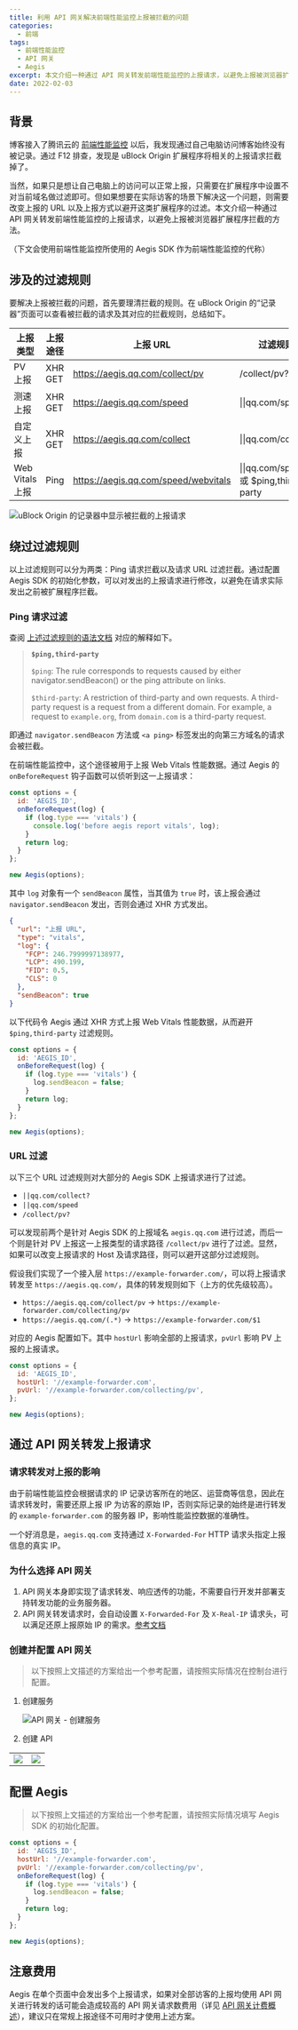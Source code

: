 ```yaml
---
title: 利用 API 网关解决前端性能监控上报被拦截的问题
categories:
  - 前端
tags:
  - 前端性能监控
  - API 网关
  - Aegis
excerpt: 本文介绍一种通过 API 网关转发前端性能监控的上报请求，以避免上报被浏览器扩展程序拦截的方法。
date: 2022-02-03
---
```


## 背景

博客接入了腾讯云的 [前端性能监控](https://cloud.tencent.com/product/rum) 以后，我发现通过自己电脑访问博客始终没有被记录。通过 F12 排查，发现是 uBlock Origin 扩展程序将相关的上报请求拦截掉了。

当然，如果只是想让自己电脑上的访问可以正常上报，只需要在扩展程序中设置不对当前域名做过滤即可。但如果想要在实际访客的场景下解决这一个问题，则需要改变上报的 URL 以及上报方式以避开这类扩展程序的过滤。本文介绍一种通过 API 网关转发前端性能监控的上报请求，以避免上报被浏览器扩展程序拦截的方法。

（下文会使用前端性能监控所使用的 Aegis SDK 作为前端性能监控的代称）

## 涉及的过滤规则

要解决上报被拦截的问题，首先要理清拦截的规则。在 uBlock Origin 的“记录器”页面可以查看被拦截的请求及其对应的拦截规则，总结如下。

| 上报类型        | 上报途径 | 上报 URL                             | 过滤规则                              |
| --------------- | -------- | ------------------------------------ | ------------------------------------- |
| PV 上报         | XHR GET  | https://aegis.qq.com/collect/pv      | /collect/pv?                          |
| 测速上报        | XHR GET  | https://aegis.qq.com/speed           | \|\|qq.com/speed                      |
| 自定义上报      | XHR GET  | https://aegis.qq.com/collect         | \|\|qq.com/collect?                   |
| Web Vitals 上报 | Ping     | https://aegis.qq.com/speed/webvitals | \|\|qq.com/speed 或 $ping,third-party |

![uBlock Origin 的记录器中显示被拦截的上报请求](https://imkero-static-1255707222.file.myqcloud.com/posts/aegis-report-proxy/ublock-origin-recorder.png)

## 绕过过滤规则

以上过滤规则可以分为两类：Ping 请求拦截以及请求 URL 过滤拦截。通过配置 Aegis SDK 的初始化参数，可以对发出的上报请求进行修改，以避免在请求实际发出之前被扩展程序拦截。

### Ping 请求过滤

查阅 [上述过滤规则的语法文档](https://kb.adguard.com/en/general/how-to-create-your-own-ad-filters#ping-modifier) 对应的解释如下。

> **`$ping,third-party`**
>
> `$ping`: The rule corresponds to requests caused by either navigator.sendBeacon() or the ping attribute on links.
>
> `$third-party`: A restriction of third-party and own requests. A third-party request is a request from a different domain. For example, a request to `example.org`, from `domain.com` is a third-party request.

即通过 `navigator.sendBeacon` 方法或 `<a ping>` 标签发出的向第三方域名的请求会被拦截。

在前端性能监控中，这个途径被用于上报 Web Vitals 性能数据。通过 Aegis 的 `onBeforeRequest` 钩子函数可以侦听到这一上报请求：

```js
const options = {
  id: 'AEGIS_ID',
  onBeforeRequest(log) {
    if (log.type === 'vitals') {
      console.log('before aegis report vitals', log);
    }
    return log;
  }
};

new Aegis(options);
```

其中 `log` 对象有一个 `sendBeacon` 属性，当其值为 `true` 时，该上报会通过 `navigator.sendBeacon` 发出，否则会通过 XHR 方式发出。

```json
{
  "url": "上报 URL",
  "type": "vitals",
  "log": {
    "FCP": 246.7999997138977,
    "LCP": 490.199,
    "FID": 0.5,
    "CLS": 0
  },
  "sendBeacon": true
}
```

以下代码令 Aegis 通过 XHR 方式上报 Web Vitals 性能数据，从而避开 `$ping,third-party` 过滤规则。

```js
const options = {
  id: 'AEGIS_ID',
  onBeforeRequest(log) {
    if (log.type === 'vitals') {
      log.sendBeacon = false;
    }
    return log;
  }
};

new Aegis(options);
```

### URL 过滤

以下三个 URL 过滤规则对大部分的 Aegis SDK 上报请求进行了过滤。

- `||qq.com/collect?`
- `||qq.com/speed`
- `/collect/pv?`

可以发现前两个是针对 Aegis SDK 的上报域名 `aegis.qq.com` 进行过滤，而后一个则是针对 PV 上报这一上报类型的请求路径 `/collect/pv` 进行了过滤。显然，如果可以改变上报请求的 Host 及请求路径，则可以避开这部分过滤规则。

假设我们实现了一个接入层 `https://example-forwarder.com/`，可以将上报请求转发至 `https://aegis.qq.com/`，具体的转发规则如下（上方的优先级较高）。

- `https://aegis.qq.com/collect/pv` -> `https://example-forwarder.com/collecting/pv`
- `https://aegis.qq.com/(.*)` -> `https://example-forwarder.com/$1`

对应的 Aegis 配置如下。其中 `hostUrl` 影响全部的上报请求，`pvUrl` 影响 PV 上报的上报请求。

```js
const options = {
  id: 'AEGIS_ID',
  hostUrl: '//example-forwarder.com',
  pvUrl: '//example-forwarder.com/collecting/pv',
};

new Aegis(options);
```

## 通过 API 网关转发上报请求

### 请求转发对上报的影响

由于前端性能监控会根据请求的 IP 记录访客所在的地区、运营商等信息，因此在请求转发时，需要还原上报 IP 为访客的原始 IP，否则实际记录的始终是进行转发的 `example-forwarder.com` 的服务器 IP，影响性能监控数据的准确性。

一个好消息是，`aegis.qq.com` 支持通过 `X-Forwarded-For` HTTP 请求头指定上报信息的真实 IP。

### 为什么选择 API 网关

1. API 网关本身即实现了请求转发、响应透传的功能，不需要自行开发并部署支持转发功能的业务服务器。
2. API 网关转发请求时，会自动设置 `X-Forwarded-For` 及 `X-Real-IP` 请求头，可以满足还原上报原始 IP 的需求。[参考文档](https://cloud.tencent.com/document/product/628/50421#.E5.90.8E.E7.AB.AF.E5.AF.B9.E6.8E.A5.E5.85.AC.E7.BD.91-url.2Fip-.E5.92.8C.E5.AF.B9.E6.8E.A5-vpc-.E5.86.85.E8.B5.84.E6.BA.90.E7.9A.84.E7.BB.93.E6.9E.84.E4.BD.93) 

### 创建并配置 API 网关

> 以下按照上文描述的方案给出一个参考配置，请按照实际情况在控制台进行配置。

1. 创建服务

   ![API 网关 - 创建服务](https://imkero-static-1255707222.file.myqcloud.com/posts/aegis-report-proxy/api-gateway-create-service.png)

2. 创建 API

  <table>
    <tr>
      <td><img src="https://imkero-static-1255707222.file.myqcloud.com/posts/aegis-report-proxy/api-gateway-api-1.png"></td>
      <td><img src="https://imkero-static-1255707222.file.myqcloud.com/posts/aegis-report-proxy/api-gateway-api-2.png"></td>
    </tr>
  </table>


## 配置 Aegis

> 以下按照上文描述的方案给出一个参考配置，请按照实际情况填写 Aegis SDK 的初始化配置。

```js
const options = {
  id: 'AEGIS_ID',
  hostUrl: '//example-forwarder.com',
  pvUrl: '//example-forwarder.com/collecting/pv',
  onBeforeRequest(log) {
    if (log.type === 'vitals') {
      log.sendBeacon = false;
    }
    return log;
  }
};

new Aegis(options);
```

## 注意费用

Aegis 在单个页面中会发出多个上报请求，如果对全部访客的上报均使用 API 网关进行转发的话可能会造成较高的 API 网关请求数费用（详见 [API 网关计费概述](https://cloud.tencent.com/document/product/628/48792)），建议只在常规上报途径不可用时才使用上述方案。

